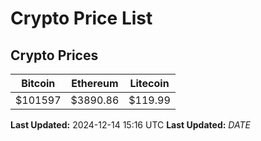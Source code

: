 # Crypto Price List

## Crypto Prices
| Bitcoin | Ethereum | Litecoin |
| ------- | -------- | -------- |
| $101597 | $3890.86 | $119.99 |
**Last Updated:** 2024-12-14 15:16 UTC
**Last Updated:** $DATE$

